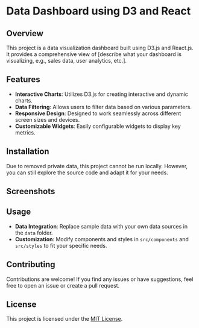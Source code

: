 
# Data Dashboard using D3 and React


## Overview

This project is a data visualization dashboard built using D3.js and React.js. It provides a comprehensive view of [describe what your dashboard is visualizing, e.g., sales data, user analytics, etc.].

## Features

- **Interactive Charts**: Utilizes D3.js for creating interactive and dynamic charts.
- **Data Filtering**: Allows users to filter data based on various parameters.
- **Responsive Design**: Designed to work seamlessly across different screen sizes and devices.
- **Customizable Widgets**: Easily configurable widgets to display key metrics.

## Installation

Due to removed private data, this project cannot be run locally. However, you can still explore the source code and adapt it for your needs.

## Screenshots

## Usage

- **Data Integration**: Replace sample data with your own data sources in the `data` folder.
- **Customization**: Modify components and styles in `src/components` and `src/styles` to fit your specific needs.

## Contributing

Contributions are welcome! If you find any issues or have suggestions, feel free to open an issue or create a pull request.

## License

This project is licensed under the [MIT License](LICENSE).
